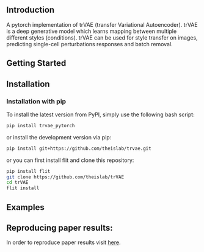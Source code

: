## Introduction
A pytorch  implementation of trVAE (transfer Variational Autoencoder). trVAE is a deep generative model which learns mapping between multiple different styles (conditions). trVAE can be used for style transfer on images, predicting single-cell perturbations responses and batch removal.
## Getting Started

## Installation

### Installation with pip
To install the latest version from PyPI, simply use the following bash script:
```bash
pip install trvae_pytorch
```
or install the development version via pip: 
```bash
pip install git+https://github.com/theislab/trvae.git
```

or you can first install flit and clone this repository:
```bash
pip install flit
git clone https://github.com/theislab/trVAE
cd trVAE
flit install
```

## Examples

## Reproducing paper results:
In order to reproduce paper results visit [here](https://github.com/Naghipourfar/trVAE_reproducibility).
